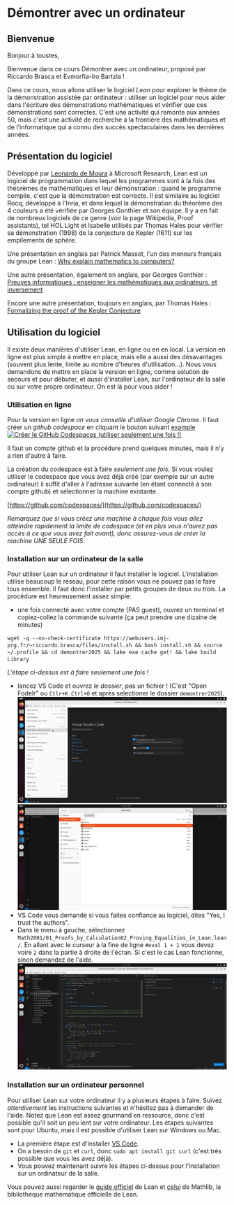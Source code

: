 # Démontrer avec un ordinateur

## Bienvenue
Bonjour à toustes,

Bienvenue dans ce cours Démontrer avec un ordinateur, proposé par Riccardo Brasca et Evmorfia-Iro Bartzia !

Dans ce cours, nous allons utiliser le logiciel *Lean* pour explorer le thème de la démonstration assistée par ordinateur : utiliser un logiciel pour nous aider dans l'écriture des démonstrations mathématiques et vérifier que ces démonstrations sont correctes. C'est une activité qui remonte aux années 50, mais c'est une activité de recherche à la frontière des mathématiques et de l'informatique qui a connu des succès spectaculaires dans les dernières années.

## Présentation du logiciel
Développé par [Leonardo de Moura](https://leodemoura.github.io/) à Microsoft Research, Lean est un logiciel de programmation dans lequel les programmes sont à la fois des théorèmes de mathématiques et leur démonstration : quand le programme compile, c'est que la démonstration est correcte. Il est similaire au logiciel Rocq, développé à l'Inria, et dans lequel la démonstration du théorème des 4 couleurs a été vérifiée par Georges Gonthier et son équipe. Il y a en fait de nombreux logiciels de ce genre (voir la page Wikipedia, Proof assistants), tel HOL Light et Isabelle utilisés par Thomas Hales pour vérifier sa démonstration (1998) de la conjecture de Kepler (1611) sur les empilements de sphère.

Une présentation en anglais par Patrick Massot, l'un des meneurs français du groupe Lean : [Why explain mathematics to computers?](https://www.youtube.com/watch?v=1iqlhJ1-T3A)

Une autre présentation, également en anglais, par Georges Gonthier : [Preuves informatiques : enseigner les mathématiques aux ordinateurs, et inversement](https://www.youtube.com/watch?v=3ak3N31d8_g)

Encore une autre présentation, toujours en anglais, par Thomas Hales : [Formalizing the proof of the Kepler Conjecture](https://www.youtube.com/watch?v=DJx8bFQbHsA)

## Utilisation du logiciel

Il existe deux manières d'utiliser Lean, en ligne ou en en local. La version en ligne est plus simple à mettre en place, mais elle a aussi des désavantages (souvent plus lente, limite au nombre d'heures d'utilisation...). Nous vous demandons de mettre en place la version en ligne, comme solution de secours et pour débuter, et *aussi* d'installer Lean, sur l'ordinateur de la salle ou sur votre propre ordinateur. On est là pour vous aider !


### Utilisation en ligne

Pour la version en ligne *on vous conseille d'utiliser Google Chrome*. Il faut créer un *github codespace* en cliquant le bouton suivant
<a href="http://example.com/" target="_blank">example</a>
<a href='https://codespaces.new/riccardobrasca/demontrer2025' target="_blank"><img src='https://github.com/codespaces/badge.svg' alt='Créer le GitHub Codespaces (utiliser seulement une fois !)' style='max-width: 100%;'></a>

Il faut un compte github et la procédure prend quelques minutes, mais il n'y a rien d'autre à faire.

La création du codespace est à faire *seulement une fois*. Si vous voulez utiliser le codespace que vous avez déjà créé (par exemple sur un autre ordinateur) il suffit d'aller à l'adresse suivante (en étant connecté à son compte github) et sélectionner la machine existante.

[https://github.com/codespaces/](https://github.com/codespaces/)

*Remarquez que si vous créez une machine à chaque fois vous allez atteindre rapidement la limite de codespace (et en plus vous n'aurez pas accès à ce que vous avez fait avant), donc assurez-vous de créer la machine UNE SEULE FOIS*.

### Installation sur un ordinateur de la salle

Pour utiliser Lean sur un ordinateur il faut installer le logiciel. L'installation utilise beaucoup le réseau, pour cette raison vous ne pouvez pas le faire tous ensemble. Il faut donc l'installer par petits groupes de deux ou trois. La procédure est heureusement assez simple:

* une fois connecté avec votre compte (PAS guest), ouvrez un terminal et copiez-collez la commande suivante (ça peut prendre une dizaine de minutes)

```
wget -q --no-check-certificate https://webusers.imj-prg.fr/~riccardo.brasca/files/install.sh && bash install.sh && source ~/.profile && cd demontrer2025 && lake exe cache get! && lake build Library
```

*L'étape ci-dessus est à faire seulement une fois !*

* lancez VS Code et ouvrez *le dossier*, pas un fichier ! (C'est "Open Fodelr" ou `Ctlr+K Ctrl+O` et après selectioner le dossier `demontrer2025`). ![1](img/1.png) ![2](img/2.png)
* VS Code vous demande si vous faites confiance au logiciel, dites "Yes, I trust the authors".
* Dans le menu à gauche, sélectionnez `Math2001/01_Proofs_by_Calculation02_Proving_Equalities_in_Lean.lean/`. En allant avec le curseur à la fine de ligne `#eval 1 + 1` vous devez voire `2` dans la partie à droite de l'écran. Si c'est le cas Lean fonctionne, sinon demandez de l'aide. ![3](img/3.png)

### Installation sur un ordinateur personnel

Pour utiliser Lean sur votre ordinateur il y a plusieurs étapes à faire. Suivez *attentivement* les instructions suivantes et n'hésitez pas à demander de l'aide. Notez que Lean est assez gourmand en ressource, donc c'est possible qu'il soit un peu lent sur votre ordinateur. Les étapes suivantes sont pour Ubuntu, mais il est possible d'utiliser Lean sur Windows ou Mac.

* La première étape est d'installer [VS Code](https://code.visualstudio.com/).
* On a besoin de `git` et `curl`, donc `sudo apt install git curl` (c'est très possible que vous les avez déjà).
* Vous pouvez maintenant suivre les étapes ci-dessus pour l'installation sur un ordinateur de la salle.

Vous pouvez aussi regarder le [guide officiel](https://docs.lean-lang.org/lean4/doc/quickstart.html) de Lean et [celui](https://leanprover-community.github.io/get_started.html) de Mathlib, la bibliothéque mathématique officielle de Lean.

